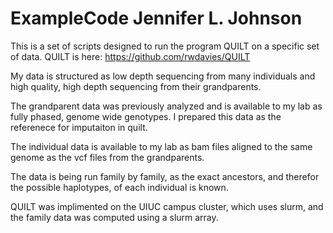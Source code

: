 # ExampleCode Jennifer L. Johnson



This is a set of scripts designed to run the program QUILT on a specific set of data.
QUILT is here: https://github.com/rwdavies/QUILT

My data is structured as low depth sequencing from many individuals and high quality, high depth sequencing from their grandparents. 

The grandparent data was previously analyzed and is available to my lab as fully phased, genome wide genotypes. I prepared this data as the referenece for imputaiton in quilt.

The individual data is available to my lab as bam files aligned to the same genome as the vcf files from the grandparents.

The data is being run family by family, as the exact ancestors, and therefor the possible haplotypes, of each individual is known.

QUILT was implimented on the UIUC campus cluster, which uses slurm, and the family data was computed using a slurm array.
